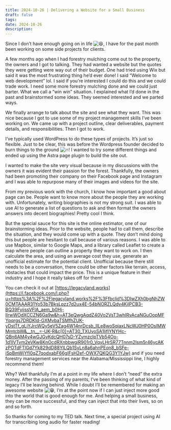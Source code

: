 ```yaml
---
title: 2024-10-26 | Delivering a Website for a Small Business
draft: false
tags: 
date: 2024-10-26
description:
---
```

 
Since I don’t have enough going on in life ![😆](https://static.xx.fbcdn.net/images/emoji.php/v9/td4/1/16/1f606.png), I have for the past month been working on some side projects for clients.

A few months ago when I had forestry mulching come out to the property, the owners and I got to talking. They had wanted a website but the quotes they were getting were way out of their budget. One had tried using Wix but said it was the most frustrating thing he’d ever done! I said “Welcome to web development” lol. I said if you’re interested I could do this and we could trade work. I need some more forestry mulching done and we could just barter. What we call a “win win” situation. I explained what I’d done in the past and brainstormed some ideas. They seemed interested and we parted ways.

We finally arrange to talk about the site and see what they want. This was nice because I got to use some of my project management skills I’ve been working on. We came up with a project outline, clear deliverables, payment details, and responsibilities. Then I got to work.

I’ve typically used WordPress to do these types of projects. It’s just so flexible. Just to be clear, this was before the Wordpress founder decided to burn things to the ground ![🔥](https://static.xx.fbcdn.net/images/emoji.php/v9/t50/1/16/1f525.png)! I wanted to try some different things and ended up using the Astra page plugin to build the site out.

I wanted to make the site very visual because in my discussions with the owners it was evident their passion for the forest. Thankfully, the owners had been promoting their company on their Facebook page and Instagram and I was able to repurpose many of their images and videos for the site.

From my previous work with the church, I know how important a good about page can be. People want to know more about the people they are working with. Unfortunately, writing biographies is not my strong suit. I was able to use AI to generate a list of questions to ask and then format the owners answers into decent biographies! Pretty cool I think.

But the special sauce for this site is the online estimator, one of our brainstorming ideas. Prior to the website, people had to call them, describe the situation, and they would come up with a quote. They don’t mind doing this but people are hesitant to call because of various reasons. I was able to use Mapbox, similar to Google Maps, and a library called Leaflet to create a map where people can outline a property they want to work on. I then calculate the area, and using an average cost they use, generate an unofficial estimate for the potential client. Unofficial because there still needs to be a conversation, there could be other factors like terrain, access, obstacles that could impact the price. This is a unique feature in their industry and I hope it really takes off for them!

You can check it out at [https://legacyland.works](https://l.facebook.com/l.php?u=https%3A%2F%2Flegacyland.works%2F%3Ffbclid%3DIwZXh0bgNhZW0CMTAAAR31Yo53b7BksLpzz7d2ux4E-54bNORZLQdv4KilPCB3-BQ39FyijssVFlA_aem_b0Hj-lIrwWOdXCCZN6Ga9w&h=AT3eQwgAqdZ40Vo2VsT3whIRvAcaNGuOopMFYpqrgs7DRDKld-GXMvbaTSMfhZUK-yDstTf_gLiYJrcWQy5eV5Zag4W14nrDcsb_lILe8woSqiaxLNcWJ0HP0OslMWMmtcbW&__tn__=-UK-R&c[0]=AT30_TXUvoSA1lifIYNYHc-QBn6AM4y4wGJGvKdcQH07sD-YZymzcIpTVb54Oo-1d1IVTvm2eVKw8KnOcdRXnbbwgiR901r0_VqyLHrSR77Tnnm2Ism5r46ycAKzPOTdFTlGd7Yk829dD88YlLQb1SyLn8a6ahnPEon8_bSFe-iSpBmWjYfl0qZ7qodxabF66gIFsH2ef-OWX7QKQG3Y1YJw) and if you need forestry management services near the Alabama/Mississippi line, I highly recommend them!

Why? Well thankfully I’m at a point in my life where I don’t “need” the extra money. After the passing of my parents, I’ve been thinking of what kind of legacy I’ll be leaving behind. While I doubt I’ll be remembered for making an awesome website ![😁](https://static.xx.fbcdn.net/images/emoji.php/v9/t4f/1/16/1f601.png), I’m at the point now if I can just inject more good into the world that is good enough for me. And helping a small business, they can be more successful, and they can inject that into their lives, so on and so forth.

So thanks for coming to my TED talk. Next time, a special project using AI for transcribing long audio for faster reading!